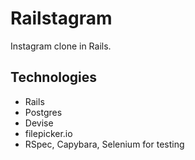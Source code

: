 # Railstagram

Instagram clone in Rails.

## Technologies

* Rails
* Postgres
* Devise
* filepicker.io
* RSpec, Capybara, Selenium for testing